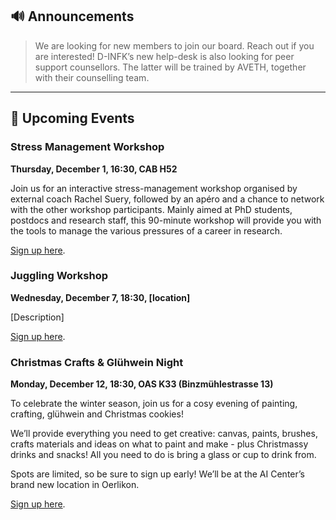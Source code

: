 ## 🔊 Announcements

> We are looking for new members to join our board. Reach out if you are interested!
D-INFK’s new help-desk is also looking for peer support counsellors.
The latter will be trained by AVETH, together with their counselling team.

<hr>

## 📅 Upcoming Events

### Stress Management Workshop

**Thursday, December 1, 16:30, CAB H52**

Join us for an interactive stress-management workshop organised by external coach Rachel Suery, followed by an apéro and a chance to network with the other workshop participants. Mainly aimed at PhD students, postdocs and research staff, this 90-minute workshop will provide you with the tools to manage the various pressures of a career in research. 

[Sign up here](https://forms.gle/wrVyW6Z6MWsXarfAA).

### Juggling Workshop 

**Wednesday, December 7, 18:30, [location]**

[Description]

[Sign up here]().

### Christmas Crafts & Glühwein Night 

**Monday, December 12, 18:30, OAS K33 (Binzmühlestrasse 13)**

To celebrate the winter season, join us for a cosy evening of painting, crafting, glühwein and Christmas cookies! 

We’ll provide everything you need to get creative: canvas, paints, brushes, crafts materials and ideas on what to paint and make - plus Christmassy drinks and snacks! All you need to do is bring a glass or cup to drink from.

Spots are limited, so be sure to sign up early! We’ll be at the AI Center’s brand new location in Oerlikon. 

[Sign up here](https://forms.gle/NrHKgqp2opKCHjXD8).

